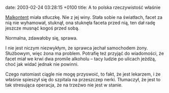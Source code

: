 date: 2003-02-24 03:28:15 +0100
title: A to polska rzeczywistość właśnie

[Malkontent](http://malkontent.pl/ 'siostra moja, pyzikonik') miała stłuczkę. Nie z jej winy. Stała sobie na światłach, facet za nią nie wyhamował, stuknął, ona stuknęła faceta przed nią, ten dał radę jeszcze musnąć kogoś przed sobą.

Normalna, zdawałoby się, sprawa.

I nie jest niczym niezwykłym, że sprawca jechał samochodem żony. Służbowym, więc żona ma problem. Potrafię też przyjąć do wiadomości, że facet miał we krwi dwa promile alkoholu – tacy ludzie po ulicach jeżdżą, choć jak widać jednak nie powinni.

Czego natomiast ciągle nie mogę przyswoić, to fakt, że jest lekarzem, i że właśnie spieszył się do szpitala na przeszczep nerki. Tłumaczył, że jest to tak stresująca operacja, że na trzeźwo nie jest w stanie.
